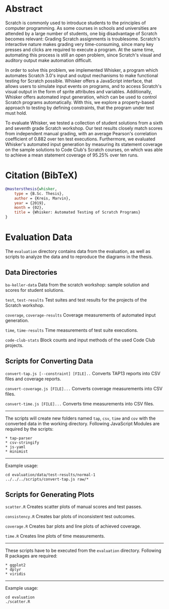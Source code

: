 # Abstract

Scratch is commonly used to introduce students to the principles of computer programming.  As some courses in schools and universities are attended by a large number of students, one big disadvantage of Scratch becomes relevant: Grading Scratch assignments is troublesome.  Scratch's interactive nature makes grading very time-consuming, since many key presses and clicks are required to execute a program.  At the same time, automating this process is still an open problem, since Scratch's visual and auditory output make automation difficult.

In order to solve this problem, we implemented Whisker, a program which automates Scratch 3.0's input and output mechanisms to make functional testing for Scratch possible.  Whisker offers a JavaScript interface, that allows users to simulate input events on programs, and to access Scratch's visual output in the form of sprite attributes and variables.  Additionally, Whisker offers automated input generation, which can be used to control Scratch programs automatically.  With this, we explore a property-based approach to testing by defining constraints, that the program under test must hold.

To evaluate Whisker, we tested a collection of student solutions from a sixth and seventh grade Scratch workshop.  Our test results closely match scores from independent manual grading, with an average Pearson's correlation coefficient of 0.882 over ten test executions.  Furthermore, we evaluated Whisker's automated input generation by measuring its statement coverage on the sample solutions to Code Club's Scratch courses, on which was able to achieve a mean statement coverage of 95.25\% over ten runs.

# Citation (BibTeX)

```bibtex
@mastersthesis{whisker,
    type = {B.Sc. Thesis},
    author = {Kreis, Marvin},
    year = {2019},
    month = {02},
    title = {Whisker: Automated Testing of Scratch Programs}
}
```

# Evaluation Data

The `evaluation` directory contains data from the evaluation, as well as scripts to analyze the data and to reproduce the diagrams in the thesis.

## Data Directories

`ba-keller-data`
 Data from the scratch workshop: sample solution and scores for student solutions.

`test`, `test-results`
 Test suites and test results for the projects of the Scratch workshop.

`coverage`, `coverage-results`
Coverage measurements of automated input generation.

`time`, `time-results`
Time measurements of test suite executions.

`code-club-stats`
Block counts and input methods of the used Code Club projects.

## Scripts for Converting Data

`convert-tap.js [--constraint] [FILE]..`
Converts TAP13 reports into CSV files and coverage reports.

`convert-coverage.js [FILE]...`
Converts coverage measurements into CSV files.

`convert-time.js [FILE]...`
Converts time measurements into CSV files.

---

The scripts will create new folders named `tap`, `csv`, `time` and `cov` with the converted data in the working directory. Following JavaScript Modules are required by the scripts:

    * tap-parser
    * csv-stringify
    * js-yaml
    * minimist

---

Example usage:

    cd evaluation/data/test-results/normal-1
    ../../../scripts/convert-tap.js raw/*

## Scripts for Generating Plots

`scatter.R`
Creates scatter plots of manual scores and test passes.

`consistency.R`
Creates bar plots of inconsistent test outcomes.

`coverage.R`
Creates bar plots and line plots of achieved coverage.

`time.R`
Creates line plots of time measurements.

---

These scripts have to be executed from the `evaluation` directory. Following R packages are required:

    * ggplot2
    * dplyr
    * viridis

---

Example usage:

    cd evaluation
    ./scatter.R
